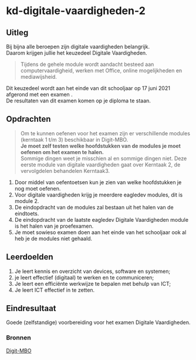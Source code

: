 # kd-digitale-vaardigheden-2

## Uitleg

Bij bijna alle beroepen zijn digitale vaardigheden belangrijk.  
Daarom krijgen jullie het keuzedeel Digitale Vaardigheden.

>Tijdens de gehele module wordt aandacht besteed aan computervaardigheid, werken met Office, online mogelijkheden en mediawijsheid.

Dit keuzedeel wordt aan het einde van dit schooljaar op 17 juni 2021 afgerond met een examen .  
De resultaten van dit examen komen op je diploma te staan.

## Opdrachten

> Om te kunnen oefenen voor het examen zijn er verschillende modules (kerntaak 1 t/m 3) beschikbaar in Digit-MBO.  
> **Je moet zelf testen welke hoofdstukken van de modules je moet oefenen om het examen te halen.**  
> Sommige dingen weet je misschien al en sommige dingen niet.
> Deze eerste module van digitale vaardigheden gaat over Kerntaak 2, de vervolgdelen behandelen Kerntaak3.

1. Door middel van oefentoetsen kun je zien van welke hoofdstukken je nog moet oefenen.
2. Voor digitale vaardigheden krijg je meerdere eagledev modules, dit is module 2.  
3. De eindopdracht van de modules zal bestaan uit het halen van de eindtoets.  
4. De eindopdracht van de laatste eagledev Digitale Vaardigheden module is het halen van je proefexamen.
5. Je moet sowieso examen doen aan het einde van het schooljaar ook al heb je de modules niet gehaald.

## Leerdoelden

1. Je leert kennis en overzicht van devices, software en systemen;
2. je leert effectief (digitaal) te werken en te communiceren;
3. Je leert een efficiënte werkwijze te bepalen met behulp van ICT;
4. Je leert ICT effectief in te zetten.

## Eindresultaat

Goede (zelfstandige) voorbereiding voor het examen Digitale Vaardigheden.

### Bronnen

[Digit-MBO](https://entree.instruct.nl/?elo=digit-mbo)
